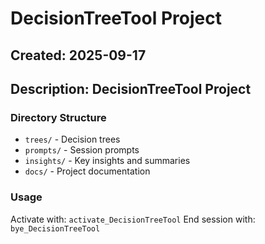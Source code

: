 # DecisionTreeTool Project

## Created: 2025-09-17
## Description: DecisionTreeTool Project

### Directory Structure
- `trees/` - Decision trees
- `prompts/` - Session prompts
- `insights/` - Key insights and summaries
- `docs/` - Project documentation

### Usage
Activate with: `activate_DecisionTreeTool`
End session with: `bye_DecisionTreeTool`
